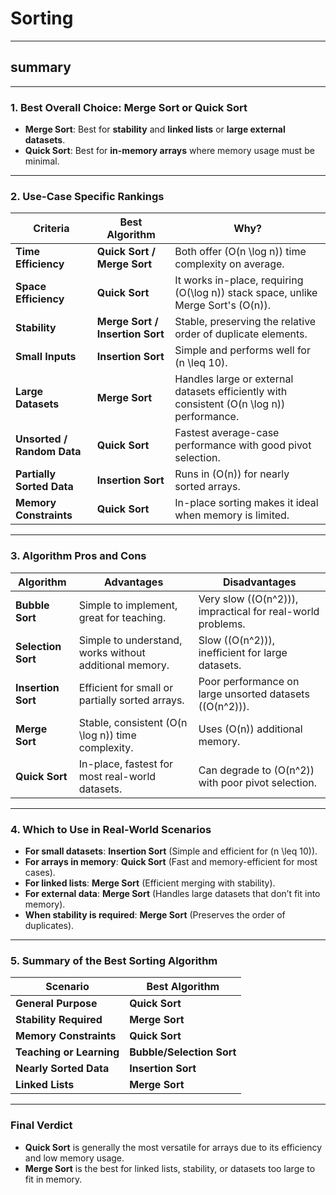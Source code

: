 # Sorting
---

## summary
---

### **1. Best Overall Choice: Merge Sort or Quick Sort**
- **Merge Sort**: Best for **stability** and **linked lists** or **large external datasets**.
- **Quick Sort**: Best for **in-memory arrays** where memory usage must be minimal.

---

### **2. Use-Case Specific Rankings**

| **Criteria**             | **Best Algorithm**          | **Why?**                                                                                       |
|--------------------------|-----------------------------|-----------------------------------------------------------------------------------------------|
| **Time Efficiency**       | **Quick Sort / Merge Sort** | Both offer \(O(n \log n)\) time complexity on average.                                         |
| **Space Efficiency**      | **Quick Sort**              | It works in-place, requiring \(O(\log n)\) stack space, unlike Merge Sort's \(O(n)\).          |
| **Stability**             | **Merge Sort / Insertion Sort** | Stable, preserving the relative order of duplicate elements.                                   |
| **Small Inputs**          | **Insertion Sort**          | Simple and performs well for \(n \leq 10\).                                                    |
| **Large Datasets**        | **Merge Sort**              | Handles large or external datasets efficiently with consistent \(O(n \log n)\) performance.    |
| **Unsorted / Random Data**| **Quick Sort**              | Fastest average-case performance with good pivot selection.                                    |
| **Partially Sorted Data** | **Insertion Sort**          | Runs in \(O(n)\) for nearly sorted arrays.                                                     |
| **Memory Constraints**    | **Quick Sort**              | In-place sorting makes it ideal when memory is limited.                                        |

---

### **3. Algorithm Pros and Cons**

| **Algorithm**    | **Advantages**                                                | **Disadvantages**                                             |
|------------------|--------------------------------------------------------------|--------------------------------------------------------------|
| **Bubble Sort**   | Simple to implement, great for teaching.                     | Very slow (\(O(n^2)\)), impractical for real-world problems.  |
| **Selection Sort**| Simple to understand, works without additional memory.       | Slow (\(O(n^2)\)), inefficient for large datasets.            |
| **Insertion Sort**| Efficient for small or partially sorted arrays.              | Poor performance on large unsorted datasets (\(O(n^2)\)).    |
| **Merge Sort**    | Stable, consistent \(O(n \log n)\) time complexity.          | Uses \(O(n)\) additional memory.                             |
| **Quick Sort**    | In-place, fastest for most real-world datasets.              | Can degrade to \(O(n^2)\) with poor pivot selection.          |

---

### **4. Which to Use in Real-World Scenarios**

- **For small datasets**: **Insertion Sort** (Simple and efficient for \(n \leq 10\)).
- **For arrays in memory**: **Quick Sort** (Fast and memory-efficient for most cases).
- **For linked lists**: **Merge Sort** (Efficient merging with stability).
- **For external data**: **Merge Sort** (Handles large datasets that don’t fit into memory).
- **When stability is required**: **Merge Sort** (Preserves the order of duplicates).

---

### **5. Summary of the Best Sorting Algorithm**

| **Scenario**                    | **Best Algorithm**            |
|---------------------------------|-------------------------------|
| **General Purpose**             | **Quick Sort**                |
| **Stability Required**          | **Merge Sort**                |
| **Memory Constraints**          | **Quick Sort**                |
| **Teaching or Learning**        | **Bubble/Selection Sort**     |
| **Nearly Sorted Data**          | **Insertion Sort**            |
| **Linked Lists**                | **Merge Sort**                |

--- 

### **Final Verdict**
- **Quick Sort** is generally the most versatile for arrays due to its efficiency and low memory usage.
- **Merge Sort** is the best for linked lists, stability, or datasets too large to fit in memory.
